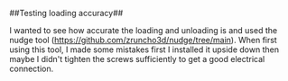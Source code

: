 ##Testing loading accuracy##

I wanted to see how accurate the loading and unloading is and used the nudge tool (https://github.com/zruncho3d/nudge/tree/main). When first using this tool, I made some mistakes first I installed it upside down then maybe I didn't tighten the screws sufficiently to get a good electrical connection. 

